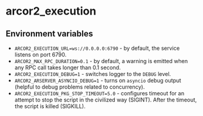 # arcor2_execution

## Environment variables

- `ARCOR2_EXECUTION_URL=ws://0.0.0.0:6790` - by default, the service listens on port 6790.
- `ARCOR2_MAX_RPC_DURATION=0.1` - by default, a warning is emitted when any RPC call takes longer than 0.1 second.
- `ARCOR2_EXECUTION_DEBUG=1` - switches logger to the `DEBUG` level.
- `ARCOR2_ARSERVER_ASYNCIO_DEBUG=1` - turns on `asyncio` debug output (helpful to debug problems related to concurrency).
- `ARCOR2_EXECUTION_PKG_STOP_TIMEOUT=5.0` - configures timeout for an attempt to stop the script in the civilized way (SIGINT). After the timeout, the script is killed (SIGKILL).